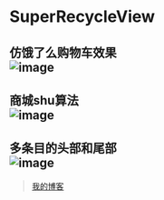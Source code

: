 # SuperRecycleView

仿饿了么购物车效果<br>
![image](https://github.com/GongWnbo/SuperRecycleView/blob/master/app/src/raw/master/images-folder/shoppingcart.gif)
---
商城shu算法<br>
![image](https://github.com/GongWnbo/SuperRecycleView/blob/master/app/src/raw/master/images-folder/sku.gif)
---
多条目的头部和尾部<br>
![image](https://github.com/GongWnbo/SuperRecycleView/blob/master/app/src/raw/master/images-folder/headerandfooter.gif)
---



>[我的博客](https://www.jianshu.com/u/0b51eed8edba "悬停显示")
